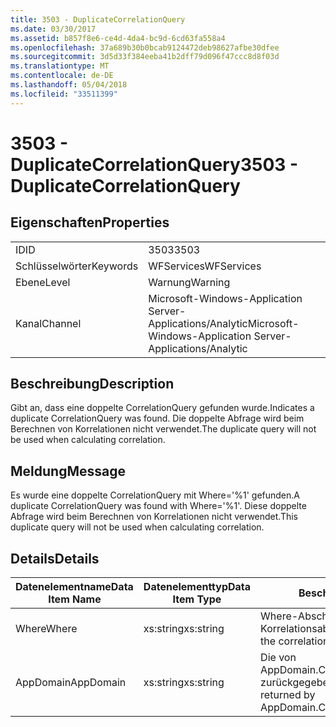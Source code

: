 ```yaml
---
title: 3503 - DuplicateCorrelationQuery
ms.date: 03/30/2017
ms.assetid: b857f8e6-ce4d-4da4-bc9d-6cd63fa558a4
ms.openlocfilehash: 37a689b30b0bcab9124472deb98627afbe30dfee
ms.sourcegitcommit: 3d5d33f384eeba41b2dff79d096f47ccc8d8f03d
ms.translationtype: MT
ms.contentlocale: de-DE
ms.lasthandoff: 05/04/2018
ms.locfileid: "33511399"
---
```

# <a name="3503---duplicatecorrelationquery"></a><span data-ttu-id="d7e4a-102">3503 - DuplicateCorrelationQuery</span><span class="sxs-lookup"><span data-stu-id="d7e4a-102">3503 - DuplicateCorrelationQuery</span></span>
## <a name="properties"></a><span data-ttu-id="d7e4a-103">Eigenschaften</span><span class="sxs-lookup"><span data-stu-id="d7e4a-103">Properties</span></span>  
  
|||  
|-|-|  
|<span data-ttu-id="d7e4a-104">ID</span><span class="sxs-lookup"><span data-stu-id="d7e4a-104">ID</span></span>|<span data-ttu-id="d7e4a-105">3503</span><span class="sxs-lookup"><span data-stu-id="d7e4a-105">3503</span></span>|  
|<span data-ttu-id="d7e4a-106">Schlüsselwörter</span><span class="sxs-lookup"><span data-stu-id="d7e4a-106">Keywords</span></span>|<span data-ttu-id="d7e4a-107">WFServices</span><span class="sxs-lookup"><span data-stu-id="d7e4a-107">WFServices</span></span>|  
|<span data-ttu-id="d7e4a-108">Ebene</span><span class="sxs-lookup"><span data-stu-id="d7e4a-108">Level</span></span>|<span data-ttu-id="d7e4a-109">Warnung</span><span class="sxs-lookup"><span data-stu-id="d7e4a-109">Warning</span></span>|  
|<span data-ttu-id="d7e4a-110">Kanal</span><span class="sxs-lookup"><span data-stu-id="d7e4a-110">Channel</span></span>|<span data-ttu-id="d7e4a-111">Microsoft-Windows-Application Server-Applications/Analytic</span><span class="sxs-lookup"><span data-stu-id="d7e4a-111">Microsoft-Windows-Application Server-Applications/Analytic</span></span>|  
  
## <a name="description"></a><span data-ttu-id="d7e4a-112">Beschreibung</span><span class="sxs-lookup"><span data-stu-id="d7e4a-112">Description</span></span>  
 <span data-ttu-id="d7e4a-113">Gibt an, dass eine doppelte CorrelationQuery gefunden wurde.</span><span class="sxs-lookup"><span data-stu-id="d7e4a-113">Indicates a duplicate CorrelationQuery was found.</span></span> <span data-ttu-id="d7e4a-114">Die doppelte Abfrage wird beim Berechnen von Korrelationen nicht verwendet.</span><span class="sxs-lookup"><span data-stu-id="d7e4a-114">The duplicate query will not be used when calculating correlation.</span></span>  
  
## <a name="message"></a><span data-ttu-id="d7e4a-115">Meldung</span><span class="sxs-lookup"><span data-stu-id="d7e4a-115">Message</span></span>  
 <span data-ttu-id="d7e4a-116">Es wurde eine doppelte CorrelationQuery mit Where='%1' gefunden.</span><span class="sxs-lookup"><span data-stu-id="d7e4a-116">A duplicate CorrelationQuery was found with Where='%1'.</span></span> <span data-ttu-id="d7e4a-117">Diese doppelte Abfrage wird beim Berechnen von Korrelationen nicht verwendet.</span><span class="sxs-lookup"><span data-stu-id="d7e4a-117">This duplicate query will not be used when calculating correlation.</span></span>  
  
## <a name="details"></a><span data-ttu-id="d7e4a-118">Details</span><span class="sxs-lookup"><span data-stu-id="d7e4a-118">Details</span></span>  
  
|<span data-ttu-id="d7e4a-119">Datenelementname</span><span class="sxs-lookup"><span data-stu-id="d7e4a-119">Data Item Name</span></span>|<span data-ttu-id="d7e4a-120">Datenelementtyp</span><span class="sxs-lookup"><span data-stu-id="d7e4a-120">Data Item Type</span></span>|<span data-ttu-id="d7e4a-121">Beschreibung</span><span class="sxs-lookup"><span data-stu-id="d7e4a-121">Description</span></span>|  
|--------------------|--------------------|-----------------|  
|<span data-ttu-id="d7e4a-122">Where</span><span class="sxs-lookup"><span data-stu-id="d7e4a-122">Where</span></span>|<span data-ttu-id="d7e4a-123">xs:string</span><span class="sxs-lookup"><span data-stu-id="d7e4a-123">xs:string</span></span>|<span data-ttu-id="d7e4a-124">Where-Abschnitt der Korrelationsabfrage.</span><span class="sxs-lookup"><span data-stu-id="d7e4a-124">The Where portion of the correlation query.</span></span>|  
|<span data-ttu-id="d7e4a-125">AppDomain</span><span class="sxs-lookup"><span data-stu-id="d7e4a-125">AppDomain</span></span>|<span data-ttu-id="d7e4a-126">xs:string</span><span class="sxs-lookup"><span data-stu-id="d7e4a-126">xs:string</span></span>|<span data-ttu-id="d7e4a-127">Die von AppDomain.CurrentDomain.FriendlyName zurückgegebene Zeichenfolge.</span><span class="sxs-lookup"><span data-stu-id="d7e4a-127">The string returned by AppDomain.CurrentDomain.FriendlyName.</span></span>|
